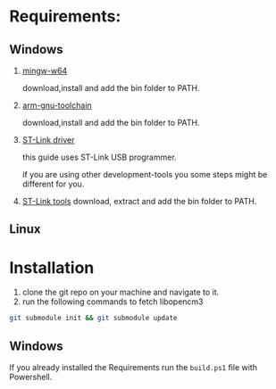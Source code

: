 # Requirements:

## Windows
1. [mingw-w64](https://winlibs.com/#download-release)

    download,install and add the bin folder to PATH.
2. [arm-gnu-toolchain](https://developer.arm.com/downloads/-/arm-gnu-toolchain-downloads)

    download,install and add the bin folder to PATH.
3. [ST-Link driver](https://www.st.com/en/development-tools/stsw-link009.html#get-software)

    this guide uses ST-Link USB programmer.
    
    if you are using other development-tools
    you some steps might be different for you.
4. [ST-Link tools](https://github.com/stlink-org/stlink/releases/tag/v1.7.0)
    download, extract and add the bin folder to PATH.

## Linux


# Installation
1. clone the git repo on your machine and navigate to it.
2. run the following commands to fetch libopencm3
```bash
git submodule init && git submodule update
```

## Windows
If you already installed the Requirements run the `build.ps1` file with Powershell.

